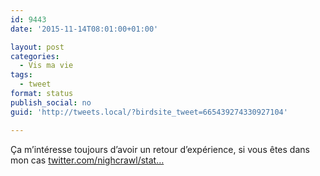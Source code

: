 ```yaml
---
id: 9443
date: '2015-11-14T08:01:00+01:00'

layout: post
categories:
  - Vis ma vie
tags:
  - tweet
format: status
publish_social: no
guid: 'http://tweets.local/?birdsite_tweet=665439274330927104'

---
```


Ça m’intéresse toujours d’avoir un retour d’expérience, si vous êtes dans mon cas [twitter.com/nighcrawl/stat…](https://twitter.com/nighcrawl/status/662887758676041728)